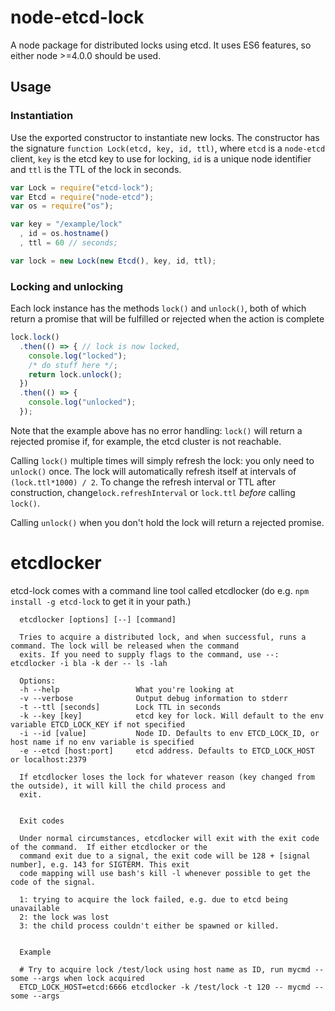 # node-etcd-lock

A node package for distributed locks using etcd. It uses ES6 features, so either node >=4.0.0 should be used.

## Usage

### Instantiation
Use the exported constructor to instantiate new locks. The constructor has the signature `function Lock(etcd, key, id, ttl)`, 
where `etcd` is a `node-etcd` client, `key` is the etcd key to use for locking, `id` is a unique node identifier and 
`ttl` is the TTL of the lock in seconds.

```js
var Lock = require("etcd-lock");
var Etcd = require("node-etcd");
var os = require("os");

var key = "/example/lock"
  , id = os.hostname()
  , ttl = 60 // seconds;

var lock = new Lock(new Etcd(), key, id, ttl);
```

### Locking and unlocking

Each lock instance has the methods `lock()` and `unlock()`, both of which return a promise that will be fulfilled or rejected 
when the action is complete

```js
lock.lock()
  .then(() => { // lock is now locked, 
    console.log("locked");
    /* do stuff here */;
    return lock.unlock();
  })
  .then(() => {
    console.log("unlocked");
  });
```

Note that the example above has no error handling: `lock()` will return a rejected promise if, for example, the etcd cluster
is not reachable.

Calling `lock()` multiple times will simply refresh the lock: you only need to `unlock()` once. The lock will 
automatically refresh itself at intervals of `(lock.ttl*1000) / 2`. To change the refresh interval or TTL after construction, 
change`lock.refreshInterval` or `lock.ttl` *before* calling `lock()`.

Calling `unlock()` when you don't hold the lock will return a rejected promise.

# etcdlocker

etcd-lock comes with a command line tool called etcdlocker (do e.g. `npm install -g etcd-lock` to get it in your path.)

```
  etcdlocker [options] [--] [command]

  Tries to acquire a distributed lock, and when successful, runs a command. The lock will be released when the command
  exits. If you need to supply flags to the command, use --: etcdlocker -i bla -k der -- ls -lah

  Options:
  -h --help                 What you're looking at
  -v --verbose              Output debug information to stderr
  -t --ttl [seconds]        Lock TTL in seconds
  -k --key [key]            etcd key for lock. Will default to the env variable ETCD_LOCK_KEY if not specified
  -i --id [value]           Node ID. Defaults to env ETCD_LOCK_ID, or host name if no env variable is specified
  -e --etcd [host:port]     etcd address. Defaults to ETCD_LOCK_HOST or localhost:2379

  If etcdlocker loses the lock for whatever reason (key changed from the outside), it will kill the child process and
  exit.


  Exit codes

  Under normal circumstances, etcdlocker will exit with the exit code of the command.  If either etcdlocker or the
  command exit due to a signal, the exit code will be 128 + [signal number], e.g. 143 for SIGTERM. This exit
  code mapping will use bash's kill -l whenever possible to get the code of the signal.

  1: trying to acquire the lock failed, e.g. due to etcd being unavailable
  2: the lock was lost
  3: the child process couldn't either be spawned or killed.
  
  
  Example
  
  # Try to acquire lock /test/lock using host name as ID, run mycmd --some --args when lock acquired
  ETCD_LOCK_HOST=etcd:6666 etcdlocker -k /test/lock -t 120 -- mycmd --some --args 
```
